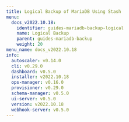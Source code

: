 ```yaml
---
title: Logical Backup of MariaDB Using Stash
menu:
  docs_v2022.10.18:
    identifier: guides-mariadb-backup-logical
    name: Logical Backup
    parent: guides-mariadb-backup
    weight: 20
menu_name: docs_v2022.10.18
info:
  autoscaler: v0.14.0
  cli: v0.29.0
  dashboard: v0.5.0
  installer: v2022.10.18
  ops-manager: v0.16.0
  provisioner: v0.29.0
  schema-manager: v0.5.0
  ui-server: v0.5.0
  version: v2022.10.18
  webhook-server: v0.5.0
---
```


